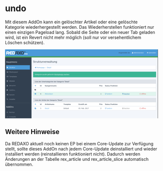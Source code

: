 # undo
Mit diesem AddOn kann ein gelöschter Artikel oder eine gelöschte Kategorie wiederhergestellt werden. Das Wiederherstellen funktioniert nur einen einzigen Pageload lang. Sobald die Seite oder ein neuer Tab geladen wird, ist ein Revert nicht mehr möglich (soll nur vor versehentlichem Löschen schützen).

![Screenshot](https://raw.githubusercontent.com/FriendsOfREDAXO/undo/assets/screenshot.png)

Weitere Hinweise
-----
Da REDAXO aktuell noch keinen EP bei einem Core-Update zur Verfügung stellt, sollte dieses AddOn nach jedem Core-Update deinstalliert und wieder installiert werden (reinstallieren funktioniert nicht). Dadurch werden Änderungen an der Tabelle rex_article und rex_article_slice automatisch übernommen.
